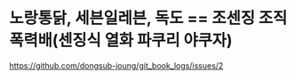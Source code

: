 # 노랑통닭, 세븐일레븐, 독도 == 조센징 조직폭력배(센징식 열화 파쿠리 야쿠자)

https://github.com/dongsub-joung/git_book_logs/issues/2
